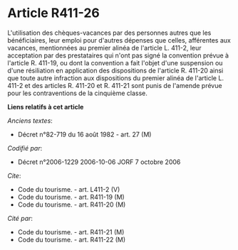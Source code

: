 # Article R411-26

L'utilisation des chèques-vacances par des personnes autres que les bénéficiaires, leur emploi pour d'autres dépenses que
celles, afférentes aux vacances, mentionnées au premier alinéa de l'article L. 411-2, leur acceptation par des prestataires
qui n'ont pas signé la convention prévue à l'article R. 411-19, ou dont la convention a fait l'objet d'une suspension ou
d'une résiliation en application des dispositions de l'article R. 411-20 ainsi que toute autre infraction aux dispositions du
premier alinéa de l'article L. 411-2 et des articles R. 411-20 et R. 411-21 sont punis de l'amende prévue pour les
contraventions de la cinquième classe.

**Liens relatifs à cet article**

_Anciens textes_:

  - Décret n°82-719 du 16 août 1982 - art. 27 (M)

_Codifié par_:

  - Décret n°2006-1229 2006-10-06 JORF 7 octobre 2006

_Cite_:

  - Code du tourisme. - art. L411-2 (V)
  - Code du tourisme. - art. R411-19 (M)
  - Code du tourisme. - art. R411-20 (M)

_Cité par_:

  - Code du tourisme. - art. R411-21 (M)
  - Code du tourisme. - art. R411-22 (M)
